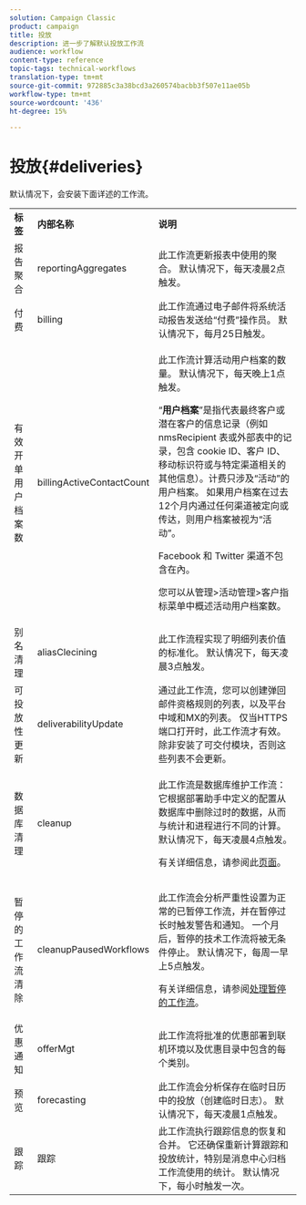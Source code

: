 ```yaml
---
solution: Campaign Classic
product: campaign
title: 投放
description: 进一步了解默认投放工作流
audience: workflow
content-type: reference
topic-tags: technical-workflows
translation-type: tm+mt
source-git-commit: 972885c3a38bcd3a260574bacbb3f507e11ae05b
workflow-type: tm+mt
source-wordcount: '436'
ht-degree: 15%

---
```



# 投放{#deliveries}

默认情况下，会安装下面详述的工作流。

<table> 
 <tbody> 
  <tr> 
   <td> <strong>标签</strong><br /> </td> 
   <td> <strong>内部名称</strong><br /> </td> 
   <td> <strong>说明</strong><br /> </td> 
  </tr> 
  <tr> 
   <td> <span class="uicontrol">报告聚合</span> <br /> </td> 
   <td> <span class="uicontrol">reportingAggregates</span> <br /> </td> 
   <td> 此工作流更新报表中使用的聚合。 默认情况下，每天凌晨2点触发。<br /> </td> 
  </tr> 
  <tr> 
   <td> <span class="uicontrol">付费</span> <br /> </td> 
   <td> <span class="uicontrol">billing</span> <br /> </td> 
   <td> 此工作流通过电子邮件将系统活动报告发送给“付费”操作员。 默认情况下，每月25日触发。<br /> </td> 
  </tr> 
  <tr> 
   <td> <span class="uicontrol">有效开单用户档案数</span> <br /> </td> 
   <td> <span class="uicontrol">billingActiveContactCount</span> <br /> </td> 
   <td> <p>此工作流计算活动用户档案的数量。 默认情况下，每天晚上1点触发。</p> <p>“<strong>用户档案</strong>”是指代表最终客户或潜在客户的信息记录（例如 nmsRecipient 表或外部表中的记录，包含 cookie ID、客户 ID、移动标识符或与特定渠道相关的其他信息）。计费只涉及“活动”的用户档案。 如果用户档案在过去12个月内通过任何渠道被定向或传达，则用户档案被视为“活动”。</p> <p>Facebook 和 Twitter 渠道不包含在內。</p> <p>您可以从<span class="uicontrol">管理</span>&gt;<span class="uicontrol">活动管理</span>&gt;<span class="uicontrol">客户指标</span>菜单中概述<span class="uicontrol">活动用户档案数</span>。</p> </td> 
  </tr> 
  <tr> 
   <td> <span class="uicontrol">别名清理</span> <br /> </td> 
   <td> <span class="uicontrol">aliasClecining</span> <br /> </td> 
   <td> 此工作流程实现了明细列表价值的标准化。 默认情况下，每天凌晨3点触发。<br /> </td> 
  </tr> 
  <tr> 
   <td> <span class="uicontrol">可投放性更新</span> <br /> </td> 
   <td> <span class="uicontrol">deliverabilityUpdate</span> <br /> </td> 
   <td> 通过此工作流，您可以创建弹回邮件资格规则的列表，以及平台中域和MX的列表。 仅当HTTPS端口打开时，此工作流才有效。 除非安装了可交付模块，否则这些列表不会更新。<br /> </td> 
  </tr> 
  <tr> 
   <td> <span class="uicontrol">数据库清理</span> <br /> </td> 
   <td> <span class="uicontrol">cleanup</span> <br /> </td> 
   <td> <p>此工作流是数据库维护工作流：它根据部署助手中定义的配置从数据库中删除过时的数据，从而与统计和进程进行不同的计算。 默认情况下，每天凌晨4点触发。</p> <p>有关详细信息，请参阅此<a href="../../production/using/database-cleanup-workflow.md">页面</a>。</p> </td> 
  </tr> 
  <tr> 
   <td> <span class="uicontrol">暂停的工作流清除</span> <br /> </td> 
   <td> <span class="uicontrol">cleanupPausedWorkflows</span> <br /> </td> 
   <td> <p>此工作流会分析严重性设置为正常的已暂停工作流，并在暂停过长时触发警告和通知。 一个月后，暂停的技术工作流将被无条件停止。 默认情况下，每周一早上5点触发。</p> <p>有关详细信息，请参阅<a href="../../workflow/using/monitoring-workflow-execution.md#handling-of-paused-workflows" target="_blank">处理暂停的工作流</a>。</p></td> 
  </tr> 
  <tr> 
   <td> <span class="uicontrol">优惠通知</span> <br /> </td> 
   <td> <span class="uicontrol">offerMgt</span> <br /> </td> 
   <td> 此工作流将批准的优惠部署到联机环境以及优惠目录中包含的每个类别。<br /> </td> 
  </tr> 
  <tr> 
   <td> <span class="uicontrol">预览</span> <br /> </td> 
   <td> <span class="uicontrol">forecasting</span> <br /> </td> 
   <td> 此工作流会分析保存在临时日历中的投放（创建临时日志）。 默认情况下，每天凌晨1点触发。<br /> </td> 
  </tr> 
  <tr> 
   <td> <span class="uicontrol">跟踪</span> <br /> </td> 
   <td> <span class="uicontrol">跟踪</span> <br /> </td> 
   <td> 此工作流执行跟踪信息的恢复和合并。 它还确保重新计算跟踪和投放统计，特别是消息中心归档工作流使用的统计。 默认情况下，每小时触发一次。<br /> </td> 
  </tr> 
 </tbody> 
</table>

